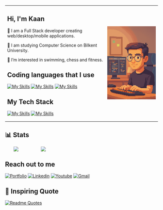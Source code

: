 
<table>
  <tr>
    <td>  
                     <p>
                      
## Hi, I'm Kaan  
</p>
           <p>💎  I am a Full Stack developer creating web/desktop/mobile applications.</p>
           <p>📖  I am studying Computer Science on Bilkent University.</p>
           <p>🏅  I’m interested in swimming, chess and fitness.</p>
           <p>
                      
## Coding languages that I use  
[![My Skills](https://skillicons.dev/icons?i=cpp,ts,js)](https://skillicons.dev)  [![My Skills](https://skillicons.dev/icons?i=html,css)](https://skillicons.dev) [![My Skills](https://skillicons.dev/icons?i=java&theme=light)](https://skillicons.dev)
</p>
           <p>
                      
## My Tech Stack 
[![My Skills](https://skillicons.dev/icons?i=git,github,mongo,nodejs)](https://skillicons.dev) [![My Skills](https://skillicons.dev/icons?i=vite,electron,express)](https://skillicons.dev)

</p>
    </td>
    <td>
      <img src="PixelMe.png" width="300" />
    </td>
  </tr>
</table>

## 📊 Stats
<div style="display:flex; ">
  &nbsp;&nbsp;&nbsp;&nbsp;&nbsp;&nbsp;&nbsp;
  <img  align="center" src="https://github-profile-trophy.vercel.app/?username=KaanAydinli&theme=onedark&no-frame=true&column=4&margin-w=1&title=Commits,Followers,Repositories,Stars" /> 
  &nbsp;&nbsp;&nbsp;&nbsp;&nbsp;&nbsp;&nbsp;&nbsp;&nbsp;&nbsp;&nbsp;&nbsp;&nbsp;&nbsp;&nbsp;&nbsp;&nbsp;&nbsp;&nbsp;
  <img align="center" src="https://github-readme-stats.vercel.app/api/top-langs/?username=KaanAydinli&layout=compact&theme=dark" style="width:250px;"/>
</div>

## Reach out to me 
[![Portfolio](https://img.shields.io/badge/Portfolio-gray.svg)](https://kaanaydinli.com)
[![Linkedin](https://img.shields.io/badge/Linkedin-blue.svg)](https://www.linkedin.com/in/kaan-ayd%C4%B1nl%C4%B1-74b148334/)
[![Youtube](https://img.shields.io/badge/Youtube-red.svg)](https://www.youtube.com/@CodeWithKaan)
[![Gmail](https://img.shields.io/badge/Gmail-darkgreen.svg)](https://mail.google.com/mail/?view=cm&fs=1&to=necatikaanaydinli@gmail.com)  

## 💬 Inspiring Quote

[![Readme Quotes](https://quotes-github-readme.vercel.app/api?type=horizontal&theme=dark&quote=Perfection%20is%20achieved%20not%20when%20there%20is%20nothing%20left%20to%20add,%20but%20when%20there%20is%20nothing%20left%20to%20take%20away.&author=Antoine%20de%20Saint-Exupéry)](https://github.com/piyushsuthar/github-readme-quotes)

 
